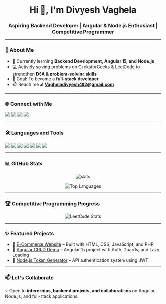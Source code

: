 <h1 align="center">Hi 👋, I'm Divyesh Vaghela</h1>
<h3 align="center">Aspiring Backend Developer | Angular & Node.js Enthusiast | Competitive Programmer</h3>

---

### 🚀 About Me
- 🌱 Currently learning **Backend Development, Angular 15, and Node.js**
- 💻 Actively solving problems on GeeksforGeeks & LeetCode to strengthen **DSA & problem-solving skills**
- 🎯 Goal: To become a **full-stack developer**
- 📫 Reach me at **Vagheladivyesh482@gmail.com**

---

### 🌐 Connect with Me
<p align="left">
<a href="https://auth.geeksforgeeks.org/user/vagheladivyesh482/" target="_blank">
  <img src="https://img.shields.io/badge/GeeksforGeeks-0F9D58?style=for-the-badge&logo=geeksforgeeks&logoColor=white" />
</a>
<a href="https://leetcode.com/Divyesh_learner/" target="_blank">
  <img src="https://img.shields.io/badge/LeetCode-FFA116?style=for-the-badge&logo=leetcode&logoColor=white" />
</a>
<a href="https://www.linkedin.com/in/divyesh-vaghela-923706230/" target="_blank">
  <img src="https://img.shields.io/badge/LinkedIn-0077B5?style=for-the-badge&logo=linkedin&logoColor=white" />
</a>
<a href="https://github.com/Divyesh338/" target="_blank">
  <img src="https://img.shields.io/badge/GitHub-100000?style=for-the-badge&logo=github&logoColor=white" />
</a>
</p>

---

### 🛠️ Languages and Tools
<p>
<img src="https://img.shields.io/badge/JavaScript-323330?style=for-the-badge&logo=javascript&logoColor=F7DF1E" />
<img src="https://img.shields.io/badge/Node.js-43853D?style=for-the-badge&logo=node.js&logoColor=white" />
<img src="https://img.shields.io/badge/Angular-DD0031?style=for-the-badge&logo=angular&logoColor=white" />
<img src="https://img.shields.io/badge/React-20232A?style=for-the-badge&logo=react&logoColor=61DAFB" />
<img src="https://img.shields.io/badge/MySQL-005C84?style=for-the-badge&logo=mysql&logoColor=white" />
<img src="https://img.shields.io/badge/Git-F05032?style=for-the-badge&logo=git&logoColor=white" />
<img src="https://img.shields.io/badge/Linux-FCC624?style=for-the-badge&logo=linux&logoColor=black" />
</p>

---

### 📊 GitHub Stats
<p align="center">
  <img src="https://github-readme-stats.vercel.app/api?username=Divyesh338&show_icons=true&theme=radical" alt="stats" />
</p>

<p align="center">
  <img src="https://github-readme-stats.vercel.app/api/top-langs/?username=Divyesh338&layout=compact&theme=radical" alt="Top Languages" />
</p>

---

### 🏆 Competitive Programming Progress
<p align="center">
  <img src="https://leetcard.jacoblin.cool/Divyesh_learner?theme=dark&font=Baloo%20Chettan" alt="LeetCode Stats" />
</p>

---

### ✨ Featured Projects
- 🔗 [E-Commerce Website](https://github.com/your-github-Divyesh338/ecommerce) – Built with HTML, CSS, JavaScript, and PHP  
- 🔗 [Angular CRUD Demo](https://github.com/your-github-Divyesh338/angular-crud) – Angular 15 project with Auth, Guards, and Lazy Loading  
- 🔗 [Node.js Token Generator](https://github.com/your-github-Divyesh338/token-generator) – API authentication system using JWT  

---

### 📫 Let's Collaborate
💡 Open to **internships, backend projects, and collaborations** on Angular, Node.js, and full-stack applications.  
